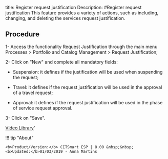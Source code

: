 title: Register request justification
Description: 
#Register request justification
This feature provides a variety of actions, such as including, changing, and deleting the services request justification.

Procedure
-------------

1-  Access the functionality Request Justification through the main menu
    Processes \> Portfolio and Catalog Management \> Request Justification;

2-  Click on "New" and complete all mandatory fields:

   + Suspension: it defines if the justification will be used when suspending the request;

   + Travel: it defines if the request justification will be used in the approval of a travel request;

   + Approval: it defines if the request justification will be used in the phase of service request approval.


3-  Click on "Save".


<i class='fa fa-youtube-play  fa-2x' style='color:#97ce17;vertical-align: middle;'> </i> [Video Library](https://www.youtube.com/playlist?list=PLB5qK2uzf2RPsG8HdkE7qEHB39yEI_T8y)'

!!! tip "About"

    <b>Product/Version:</b> CITSmart ESP | 8.00 &nbsp;&nbsp;
    <b>Updated:</b>01/03/2019 - Anna Martins
